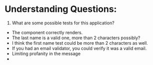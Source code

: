 # Understanding Questions:

1. What are some possible tests for this application?

- The component correctly renders.
- The last name is a valid one, more than 2 characters possibly?
- I think the first name test could be more than 2 characters as well.
- If you had an email validator, you could verify it was a valid email.
- Limiting profanity in the message
-
